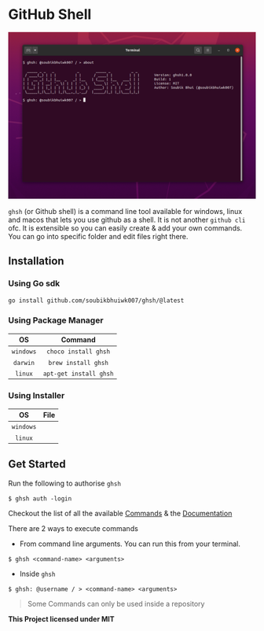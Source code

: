 # GitHub Shell

<img alt="about" src="docs/images/about.png">

`ghsh` (or Github shell) is a command line tool available for windows, linux and macos that lets you use github as a shell. It is not another `github cli` ofc. It is extensible so you can easily create & add your own commands. You can go into specific folder and edit files right there.

## Installation

### Using Go sdk

```shell
go install github.com/soubikbhuiwk007/ghsh/@latest
```

### Using Package Manager

|OS|Command|
|:-:|:----:|
|`windows`|`choco install ghsh`||
|`darwin`|`brew install ghsh`||
|`linux`|`apt-get install ghsh`||

### Using Installer
|OS|File|
|:-:|:--:|
|`windows`||
|`linux`||

## Get Started
Run the following to authorise `ghsh`
```shell
$ ghsh auth -login
```

Checkout the list of all the available [Commands](docs/COMMANDS.md) & the [Documentation](docs/README.md)

There are 2 ways to execute commands

* From command line arguments. You can run this from your terminal.

```shell
$ ghsh <command-name> <arguments>
```

* Inside `ghsh`

```
$ ghsh: @username / > <command-name> <arguments>
```

> Some Commands can only be used inside a repository


**This Project licensed under MIT**
